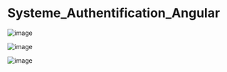 # Systeme_Authentification_Angular

![image](https://github.com/user-attachments/assets/81e91059-30b7-4937-9ecb-e40c8c37aa69)

![image](https://github.com/user-attachments/assets/d1285d0d-3491-4e71-aebc-41aee66d9c89)

![image](https://github.com/user-attachments/assets/66a71015-6a19-4421-a341-f7bf2dfaf27c)


